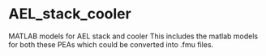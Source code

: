 # AEL_stack_cooler
MATLAB models for AEL stack and cooler
This includes the matlab models for both these PEAs which could be converted into .fmu files.
